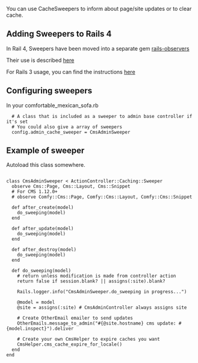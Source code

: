 You can use CacheSweepers to inform about page/site updates or to clear cache.

## Adding Sweepers to Rails 4

In Rail 4, Sweepers have been moved into a separate gem [rails-observers](https://github.com/rails/rails-observers)

Their use is described [here](https://github.com/rails/rails-observers#action-controller-sweeper)

For Rails 3 usage, you can find the instructions [here](http://apidock.com/rails/ActionController/Caching/Sweeping)

## Configuring sweepers

In your comfortable_mexican_sofa.rb

```
  # A class that is included as a sweeper to admin base controller if it's set  
  # You could also give a array of sweepers
  config.admin_cache_sweeper = CmsAdminSweeper
```


## Example of sweeper

Autoload this class somewhere.

```

class CmsAdminSweeper < ActionController::Caching::Sweeper
  observe Cms::Page, Cms::Layout, Cms::Snippet
  # For CMS 1.12.0+
  # observe Comfy::Cms::Page, Comfy::Cms::Layout, Comfy::Cms::Snippet
  
  def after_create(model)
    do_sweeping(model)
  end

  def after_update(model)
    do_sweeping(model)
  end

  def after_destroy(model)
    do_sweeping(model)
  end

  def do_sweeping(model)
    # return unless modification is made from controller action
    return false if session.blank? || assigns(:site).blank?

    Rails.logger.info("CmsAdminSweeper.do_sweeping in progress...")

    @model = model
    @site = assigns(:site) # CmsAdminController always assigns site

    # Create OtherEmail emailer to send updates
    OtherEmails.message_to_admin("#{@site.hostname} cms update: #{model.inspect}").deliver

    # Create your own CmsHelper to expire caches you want
    CmsHelper.cms_cache_expire_for_locale()
  end
end

```